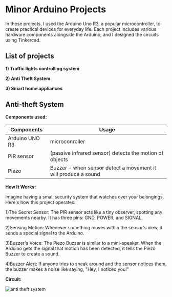 
# Minor Arduino Projects

In these projects, I used the Arduino Uno R3, a popular microcontroller, to create practical devices for everyday life. Each project includes various hardware components alongside the Arduino, and I designed the circuits using Tinkercad.


## List of projects

**1) Traffic lights controlling system** 

**2) Anti Theft System** 

**3) Smart home appliances** 


## Anti-theft System

**Components used:**

| Components     | Usage         |
| -------------  | ------------- |
| Arduino UNO R3 | microconroller|
| PIR sensor     | (passive infrared sensor) detects the motion of objects |
| Piezo          | Buzzer - when sensor detect a movement it will produce a sound |

**How It Works:**

Imagine having a small security system that watches over your belongings. Here's how this project operates:

1)The Secret Sensor: The PIR sensor acts like a tiny observer, spotting any movements nearby. It has three pins: GND, POWER, and SIGNAL.

2)Sensing Motion: Whenever something moves within the sensor's view, it sends a special signal to the Arduino.

3)Buzzer's Voice: The Piezo Buzzer is similar to a mini-speaker. When the Arduino gets the signal that motion has been detected, it tells the Piezo Buzzer to create a sound.

4)Buzzer Alert: If anyone tries to sneak around and the sensor notices them, the buzzer makes a noise like saying, "Hey, I noticed you!"


**Circuit:**

![anti theft system](https://github.com/saiabhiramjaini/minor_arduino_projects/assets/115941546/3277eba3-543c-4148-84d4-6fc9de00d7aa)

